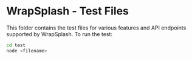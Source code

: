 # WrapSplash - Test Files
This folder contains the test files for various features and API endpoints supported by WrapSplash.
To run the test:
```sh
cd test
node <filename>
```